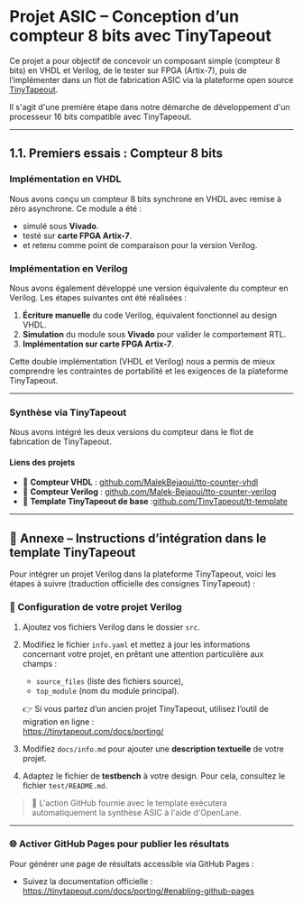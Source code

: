 # Projet ASIC – Conception d’un compteur 8 bits avec TinyTapeout

Ce projet a pour objectif de concevoir un composant simple (compteur 8 bits) en VHDL et Verilog, de le tester sur FPGA (Artix-7), puis de l’implémenter dans un flot de fabrication ASIC via la plateforme open source [TinyTapeout](https://tinytapeout.com/).

Il s'agit d'une première étape dans notre démarche de développement d'un processeur 16 bits compatible avec TinyTapeout.

---

## 1.1.  Premiers essais : Compteur 8 bits

###  Implémentation en VHDL

Nous avons conçu un compteur 8 bits synchrone en VHDL avec remise à zéro asynchrone. Ce module a été :

- simulé sous **Vivado**.
- testé sur **carte FPGA Artix-7**.
- et retenu comme point de comparaison pour la version Verilog.

### Implémentation en Verilog

Nous avons également développé une version équivalente du compteur en Verilog. Les étapes suivantes ont été réalisées :

1. **Écriture manuelle** du code Verilog, équivalent fonctionnel au design VHDL.
2. **Simulation** du module sous **Vivado** pour valider le comportement RTL.
3. **Implémentation sur carte FPGA Artix-7**.

Cette double implémentation (VHDL et Verilog) nous a permis de mieux comprendre les contraintes de portabilité et les exigences de la plateforme TinyTapeout.

---

###  Synthèse via TinyTapeout

Nous avons intégré les deux versions du compteur dans le flot de fabrication de TinyTapeout.

####  Liens des projets
- 🔗 **Compteur VHDL** : [github.com/MalekBejaoui/tto-counter-vhdl](https://github.com/Maleek-Bejaoui/tto-counter-vhdl/actions/runs/13231193350)
- 🔗 **Compteur Verilog** : [github.com/Malek-Bejaoui/tto-counter-verilog](https://github.com/Maleek-Bejaoui/tto-counter-verilog/actions/runs/14937893261)
- 🔗 **Template TinyTapeout de base** :[github.com/TinyTapeout/tt-template](https://github.com/TinyTapeout/tt10-verilog-template)

---

## 📎 Annexe – Instructions d’intégration dans le template TinyTapeout

Pour intégrer un projet Verilog dans la plateforme TinyTapeout, voici les étapes à suivre (traduction officielle des consignes TinyTapeout) :

### 🔧 Configuration de votre projet Verilog

1. Ajoutez vos fichiers Verilog dans le dossier `src`.

2. Modifiez le fichier `info.yaml` et mettez à jour les informations concernant votre projet, en prêtant une attention particulière aux champs :
   - `source_files` (liste des fichiers source),
   - `top_module` (nom du module principal).

   👉 Si vous partez d’un ancien projet TinyTapeout, utilisez l’outil de migration en ligne :  
   https://tinytapeout.com/docs/porting/

3. Modifiez `docs/info.md` pour ajouter une **description textuelle** de votre projet.

4. Adaptez le fichier de **testbench** à votre design. Pour cela, consultez le fichier `test/README.md`.

> 🔁 L'action GitHub fournie avec le template exécutera automatiquement la synthèse ASIC à l'aide d'OpenLane.

---

### 🌐 Activer GitHub Pages pour publier les résultats

Pour générer une page de résultats accessible via GitHub Pages :

- Suivez la documentation officielle :  
  https://tinytapeout.com/docs/porting/#enabling-github-pages

